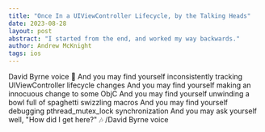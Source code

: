 ```yaml
---
title: "Once In a UIViewController Lifecycle, by the Talking Heads"
date: 2023-08-28
layout: post
abstract: "I started from the end, and worked my way backwards."
author: Andrew McKnight
tags: ios
---
```


David Byrne voice
🎵 And you may find yourself inconsistently tracking UIViewController lifecycle changes
And you may find yourself making an innocuous change to some ObjC
And you may find yourself unwinding a bowl full of spaghetti swizzling macros
And you may find yourself debugging pthread_mutex_lock synchronization
And you may ask yourself well, "How did I get here?" 🎶
/David Byrne voice
